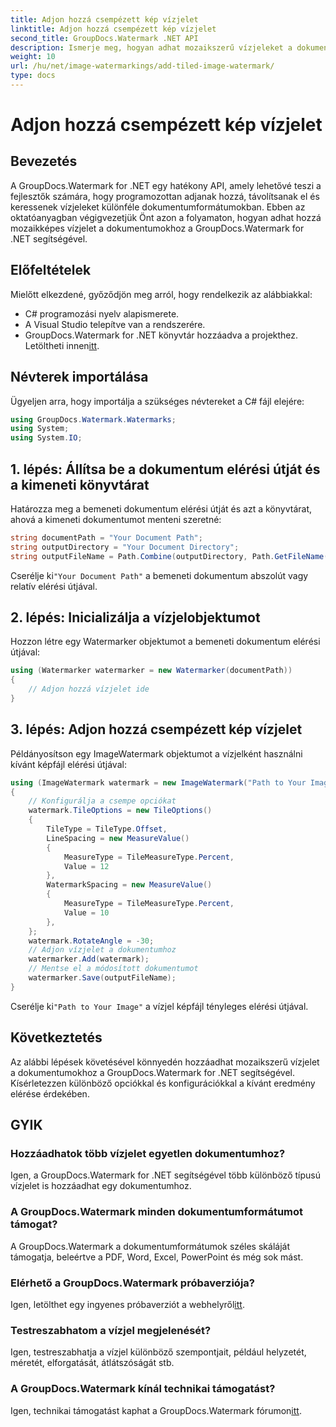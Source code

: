 ```yaml
---
title: Adjon hozzá csempézett kép vízjelet
linktitle: Adjon hozzá csempézett kép vízjelet
second_title: GroupDocs.Watermark .NET API
description: Ismerje meg, hogyan adhat mozaikszerű vízjeleket a dokumentumokhoz a GroupDocs.Watermark for .NET segítségével. Egyszerű, hatékony és testreszabható.
weight: 10
url: /hu/net/image-watermarkings/add-tiled-image-watermark/
type: docs
---
```

# Adjon hozzá csempézett kép vízjelet

## Bevezetés
A GroupDocs.Watermark for .NET egy hatékony API, amely lehetővé teszi a fejlesztők számára, hogy programozottan adjanak hozzá, távolítsanak el és keressenek vízjeleket különféle dokumentumformátumokban. Ebben az oktatóanyagban végigvezetjük Önt azon a folyamaton, hogyan adhat hozzá mozaikképes vízjelet a dokumentumokhoz a GroupDocs.Watermark for .NET segítségével.
## Előfeltételek
Mielőtt elkezdené, győződjön meg arról, hogy rendelkezik az alábbiakkal:
- C# programozási nyelv alapismerete.
- A Visual Studio telepítve van a rendszerére.
- GroupDocs.Watermark for .NET könyvtár hozzáadva a projekthez. Letöltheti innen[itt](https://releases.groupdocs.com/Watermark/net/).

## Névterek importálása
Ügyeljen arra, hogy importálja a szükséges névtereket a C# fájl elejére:
```csharp
using GroupDocs.Watermark.Watermarks;
using System;
using System.IO;
```
## 1. lépés: Állítsa be a dokumentum elérési útját és a kimeneti könyvtárat
Határozza meg a bemeneti dokumentum elérési útját és azt a könyvtárat, ahová a kimeneti dokumentumot menteni szeretné:
```csharp
string documentPath = "Your Document Path";
string outputDirectory = "Your Document Directory";
string outputFileName = Path.Combine(outputDirectory, Path.GetFileName(documentPath));
```
 Cserélje ki`"Your Document Path"` a bemeneti dokumentum abszolút vagy relatív elérési útjával.
## 2. lépés: Inicializálja a vízjelobjektumot
Hozzon létre egy Watermarker objektumot a bemeneti dokumentum elérési útjával:
```csharp
using (Watermarker watermarker = new Watermarker(documentPath))
{
    // Adjon hozzá vízjelet ide
}
```
## 3. lépés: Adjon hozzá csempézett kép vízjelet
Példányosítson egy ImageWatermark objektumot a vízjelként használni kívánt képfájl elérési útjával:
```csharp
using (ImageWatermark watermark = new ImageWatermark("Path to Your Image"))
{
    // Konfigurálja a csempe opciókat
    watermark.TileOptions = new TileOptions()
    {
        TileType = TileType.Offset,
        LineSpacing = new MeasureValue()
        {
            MeasureType = TileMeasureType.Percent,
            Value = 12
        },
        WatermarkSpacing = new MeasureValue()
        {
            MeasureType = TileMeasureType.Percent,
            Value = 10
        },
    };
    watermark.RotateAngle = -30;
    // Adjon vízjelet a dokumentumhoz
    watermarker.Add(watermark);
    // Mentse el a módosított dokumentumot
    watermarker.Save(outputFileName);
}
```
 Cserélje ki`"Path to Your Image"` a vízjel képfájl tényleges elérési útjával.

## Következtetés
Az alábbi lépések követésével könnyedén hozzáadhat mozaikszerű vízjelet a dokumentumokhoz a GroupDocs.Watermark for .NET segítségével. Kísérletezzen különböző opciókkal és konfigurációkkal a kívánt eredmény elérése érdekében.
## GYIK
### Hozzáadhatok több vízjelet egyetlen dokumentumhoz?
Igen, a GroupDocs.Watermark for .NET segítségével több különböző típusú vízjelet is hozzáadhat egy dokumentumhoz.
### A GroupDocs.Watermark minden dokumentumformátumot támogat?
A GroupDocs.Watermark a dokumentumformátumok széles skáláját támogatja, beleértve a PDF, Word, Excel, PowerPoint és még sok mást.
### Elérhető a GroupDocs.Watermark próbaverziója?
 Igen, letölthet egy ingyenes próbaverziót a webhelyről[itt](https://releases.groupdocs.com/).
### Testreszabhatom a vízjel megjelenését?
Igen, testreszabhatja a vízjel különböző szempontjait, például helyzetét, méretét, elforgatását, átlátszóságát stb.
### A GroupDocs.Watermark kínál technikai támogatást?
 Igen, technikai támogatást kaphat a GroupDocs.Watermark fórumon[itt](https://forum.groupdocs.com/c/watermark/19).